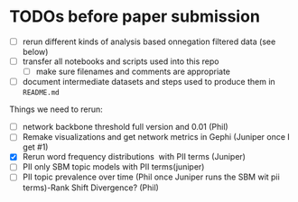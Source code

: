 # TODOs before paper submission

- [ ] rerun different kinds of analysis based onnegation filtered data (see below)
- [ ] transfer all notebooks and scripts used into this repo
  - [ ] make sure filenames and comments are appropriate
- [ ] document intermediate datasets and steps used to produce them in `README.md`

Things we need to rerun:

- [ ] network backbone threshold full version and 0.01 (Phil)
- [ ] Remake visualizations and get network metrics in Gephi (Juniper once I get #1)
- [X] Rerun word frequency distributions  with PII terms (Juniper)
- [ ] PII only SBM topic models with PII terms(juniper)
- [ ] PII topic prevalence over time (Phil once Juniper runs the SBM wit pii terms)-Rank Shift Divergence? (Phil)